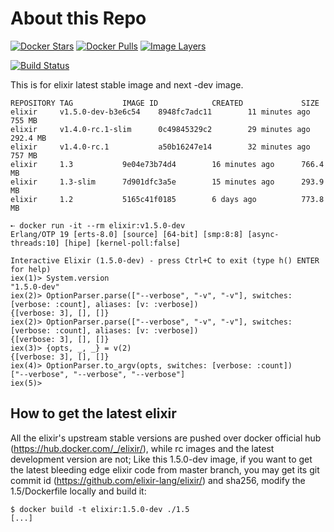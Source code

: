 # About this Repo

[![Docker Stars](https://img.shields.io/docker/stars/_/elixir.svg?style=flat-square)](https://hub.docker.com/_/elixir/)
[![Docker Pulls](https://img.shields.io/docker/pulls/_/elixir.svg?style=flat-square)](https://hub.docker.com/_/elixir/)
[![Image Layers](https://badge.imagelayers.io/elixir:latest.svg)](https://imagelayers.io/?images=elixir:latest 'Show Image Layers at imagelayers.io')

[![Build Status](https://travis-ci.org/c0b/docker-elixir.svg?branch=master)](https://travis-ci.org/c0b/docker-elixir)

This is for elixir latest stable image and next -dev image.

```console
REPOSITORY TAG           IMAGE ID            CREATED             SIZE
elixir     v1.5.0-dev-b3e6c54    8948fc7adc11        11 minutes ago      755 MB
elixir     v1.4.0-rc.1-slim      0c49845329c2        29 minutes ago      292.4 MB
elixir     v1.4.0-rc.1           a50b16247e14        32 minutes ago      757 MB
elixir     1.3           9e04e73b74d4        16 minutes ago      766.4 MB
elixir     1.3-slim      7d901dfc3a5e        15 minutes ago      293.9 MB
elixir     1.2           5165c41f0185        6 days ago          773.8 MB
```

```console
➸ docker run -it --rm elixir:v1.5.0-dev
Erlang/OTP 19 [erts-8.0] [source] [64-bit] [smp:8:8] [async-threads:10] [hipe] [kernel-poll:false]

Interactive Elixir (1.5.0-dev) - press Ctrl+C to exit (type h() ENTER for help)
iex(1)> System.version
"1.5.0-dev"
iex(2)> OptionParser.parse(["--verbose", "-v", "-v"], switches: [verbose: :count], aliases: [v: :verbose])
{[verbose: 3], [], []}
iex(2)> OptionParser.parse(["--verbose", "-v", "-v"], switches: [verbose: :count], aliases: [v: :verbose])
{[verbose: 3], [], []}
iex(3)> {opts, _, _} = v(2)
{[verbose: 3], [], []}
iex(4)> OptionParser.to_argv(opts, switches: [verbose: :count])
["--verbose", "--verbose", "--verbose"]
iex(5)>
```

## How to get the latest elixir

All the elixir's upstream stable versions are pushed over docker official hub
(https://hub.docker.com/_/elixir/), while rc images and the latest development version are not;
Like this 1.5.0-dev image, if you want to get the latest bleeding edge elixir code
from master branch, you may get its git commit id (https://github.com/elixir-lang/elixir/)
and sha256, modify the 1.5/Dockerfile locally and build it:

```console
$ docker build -t elixir:1.5.0-dev ./1.5
[...]
```

